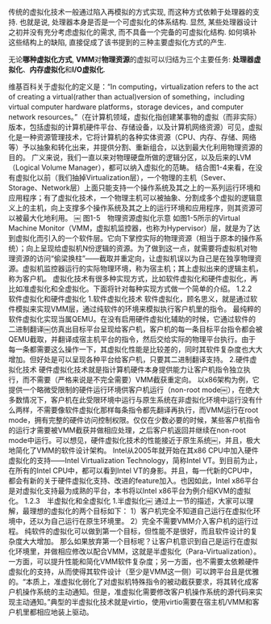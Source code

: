 传统的虚拟化技术一般通过陷入再模拟的方式实现, 而这种方式依赖于处理器的支持. 也就是说, 处理器本身是否是一个可虚拟化的体系结构. 显然, 某些处理器设计之初并没有充分考虑虚拟化的需求, 而不具备一个完备的可虚拟化结构. 如何填补这些结构上的缺陷, 直接促成了该书提到的三种主要虚拟化方式的产生.

无论**哪种虚拟化方式**, **VMM**对**物理资源**的虚拟可以归结为三个主要任务: **处理器虚拟化**、**内存虚拟化**和**I/O虚拟化**. 


维基百科关于虚拟化的定义是：“In computing，virtualization refers to the act of creating a virtual(rather than actual)version of something，including virtual computer hardware platforms，storage devices，and computer network resources。”（在计算机领域，虚拟化指创建某事物的虚拟（而非实际）版本，包括虚拟的计算机硬件平台、存储设备，以及计算机网络资源）可见，虚拟化是一种资源管理技术，它将计算机的各种实体资源（CPU、内存、存储、网络等）予以抽象和转化出来，并提供分割、重新组合，以达到最大化利用物理资源的目的。
广义来说，我们一直以来对物理硬盘所做的逻辑分区，以及后来的LVM（Logical Volume Manager），都可以纳入虚拟化的范畴。
结合图1-4来看，在没有虚拟化以前（我们抽掉Virtualization层），一个物理的主机（Sever、Storage、Network层）上面只能支持一个操作系统及其之上的一系列运行环境和应用程序；有了虚拟化技术，一个物理主机可以被抽象、分割成多个虚拟的逻辑意义上的主机，向上支撑多个操作系统及其之上的运行环境和应用程序，则其资源可以被最大化地利用。
￼
图1-5　物理资源虚拟化示意
如图1-5所示的Virtual Machine Monitor（VMM，虚拟机监控器，也称为Hypervisor）层，就是为了达到虚拟化而引入的一个软件层。它向下掌控实际的物理资源（相当于原本的操作系统）；向上呈现给虚拟机N份逻辑的资源。为了做到这一点，就需要将虚拟机对物理资源的访问“偷梁换柱”——截取并重定向，让虚拟机误以为自己是在独享物理资源。虚拟机监控器运行的实际物理环境，称为宿主机；其上虚拟出来的逻辑主机，称为客户机。
虚拟化技术有很多种实现方式，比如软件虚拟化和硬件虚拟化，再比如准虚拟化和全虚拟化。下面将针对每种实现方式做一个简单的介绍。
1.2.2　软件虚拟化和硬件虚拟化
1.软件虚拟化技术
软件虚拟化，顾名思义，就是通过软件模拟来实现VMM层，通过纯软件的环境来模拟执行客户机里的指令。
最纯粹的软件虚拟化实现当属QEMU。在没有启用硬件虚拟化辅助的时候，它通过软件的二进制翻译￼仿真出目标平台呈现给客户机，客户机的每一条目标平台指令都会被QEMU截取，并翻译成宿主机平台的指令，然后交给实际的物理平台执行。由于每一条都需要这么操作一下，其虚拟化性能是比较差的，同时其软件复杂度也大大增加。但好处是可以呈现各种平台给客户机，只要其二进制翻译支持。
2.硬件虚拟化技术
硬件虚拟化技术就是指计算机硬件本身提供能力让客户机指令独立执行，而不需要（严格来说是不完全需要）VMM截获重定向。
以x86架构为例，它提供一个略微受限制的硬件运行环境供客户机运行（non-root mode￼），在绝大多数情况下，客户机在此受限环境中运行与原生系统在非虚拟化环境中运行没有什么两样，不需要像软件虚拟化那样每条指令都先翻译再执行，而VMM运行在root mode，拥有完整的硬件访问控制权限。仅仅在少数必要的时候，某些客户机指令的运行才需要被VMM截获并做相应处理，之后客户机返回并继续在non-root mode中运行。可以想见，硬件虚拟化技术的性能接近于原生系统￼，并且，极大地简化了VMM的软件设计架构。
Intel从2005年就开始在其x86 CPU中加入硬件虚拟化的支持——Intel Virtualization Technology，简称Intel VT。到目前为止，在所有的Intel CPU中，都可以看到Intel VT的身影。并且，每一代新的CPU中，都会有新的关于硬件虚拟化支持、改进的feature加入。也因如此，Intel x86平台是对虚拟化支持最为成熟的平台，本书将以Intel x86平台为例介绍KVM的虚拟化。
1.2.3　半虚拟化和全虚拟化
1.半虚拟化￼
通过上一节的描述，大家可以理解，最理想的虚拟化的两个目标如下：
1）客户机完全不知道自己运行在虚拟化环境中，还以为自己运行在原生环境里。
2）完全不需要VMM介入客户机的运行过程。
纯软件的虚拟化可以做到第一个目标，但性能不是很好，而且软件设计的复杂度大大增加。
那么如果放弃第一个目标呢？让客户机意识到自己是运行在虚拟化环境里，并做相应修改以配合VMM，这就是半虚拟化（Para-Virtualization）。一方面，可以提升性能和简化VMM软件复杂度；另一方面，也不需要太依赖硬件虚拟化的支持，从而使得其软件设计（至少是VMM这一侧）可以跨平台且是优雅的。“本质上，准虚拟化弱化了对虚拟机特殊指令的被动截获要求，将其转化成客户机操作系统的主动通知。但是，准虚拟化需要修改客户机操作系统的源代码来实现主动通知。”典型的半虚拟化技术就是virtio，使用virtio需要在宿主机/VMM和客户机里都相应地装上驱动。
